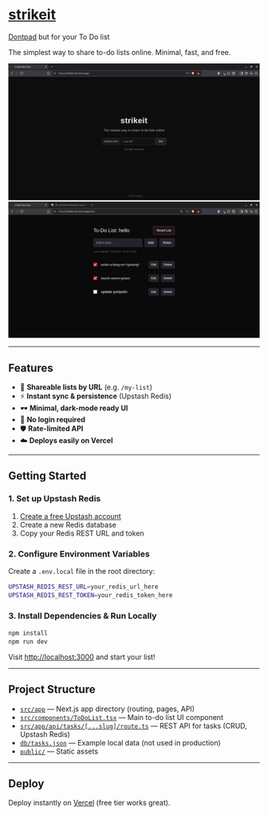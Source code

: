 # [strikeit](https://strikeit-dun.vercel.app)

[Dontpad](https://dontpad.com/) but for your To Do list 

The simplest way to share to-do lists online. Minimal, fast, and free.

![strikeit screenshot](img/image.png)
![sample list](img/image2.png)


---

## Features

- 🔗 **Shareable lists by URL** (e.g. `/my-list`)
- ⚡ **Instant sync & persistence** (Upstash Redis)
- 🕶️ **Minimal, dark-mode ready UI**
- 🚫 **No login required**
- 🛡️ **Rate-limited API**
- ☁️ **Deploys easily on Vercel**

---

## Getting Started

### 1. Set up Upstash Redis

1. [Create a free Upstash account](https://console.upstash.com/)
2. Create a new Redis database
3. Copy your Redis REST URL and token

### 2. Configure Environment Variables

Create a `.env.local` file in the root directory:

```bash
UPSTASH_REDIS_REST_URL=your_redis_url_here
UPSTASH_REDIS_REST_TOKEN=your_redis_token_here
```

### 3. Install Dependencies & Run Locally

```bash
npm install
npm run dev
```

Visit [http://localhost:3000](http://localhost:3000) and start your list!

---

## Project Structure

- [`src/app`](src/app) — Next.js app directory (routing, pages, API)
- [`src/components/ToDoList.tsx`](src/components/ToDoList.tsx) — Main to-do list UI component
- [`src/app/api/tasks/[...slug]/route.ts`](src/app/api/tasks/[...slug]/route.ts) — REST API for tasks (CRUD, Upstash Redis)
- [`db/tasks.json`](db/tasks.json) — Example local data (not used in production)
- [`public/`](public/) — Static assets

---

## Deploy

Deploy instantly on [Vercel](https://vercel.com/) (free tier works great).

